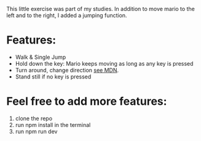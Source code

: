 This little exercise was part of my studies. 
In addition to move mario to the left and to the right, I added a jumping function.

# Features:

* Walk & Single Jump
* Hold down the key: Mario keeps moving as long as any key is pressed
* Turn around, change direction [see MDN](https://developer.mozilla.org/en-US/docs/Web/CSS/scale).
* Stand still if no key is pressed


# Feel free to add more features:

1. clone the repo
2. run npm install in the terminal
3. run npm run dev

